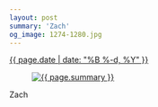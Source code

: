 ```yaml
---
layout: post
summary: 'Zach'
og_image: 1274-1280.jpg
---
```


<div class="post">
 <time>
  <a href="/1274">
   {{ page.date | date: "%B %-d, %Y" }}
  </a>
 </time>
 <a href="/1274">
  <figure data-taken="1/18/2021">
   <img alt="{{ page.summary }}" sizes="(min-width: 700px) 50vw, calc(100vw - 2rem)" src="{{ site.assets_url }}/1274-640.jpg" srcset="{{ site.assets_url }}/1274-320.jpg 320w, {{ site.assets_url }}/1274-640.jpg 640w, {{ site.assets_url }}/1274-960.jpg 960w, {{ site.assets_url }}/1274-1280.jpg 1280w"/>
  </figure>
 </a>
 <span>
  Zach
 </span>
</div>

